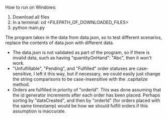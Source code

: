 How to run on Windows:

1. Download all files
2. In a terminal: cd <FILEPATH_OF_DOWNLOADED_FILES>
3. python main.py

The program takes in the data from data.json, so to test different scenarios, replace the contents of data.json with different data.

- The data.json is not validated as part of the program, so if there is invalid data, such as having "quantityOnHand": "Abc", then it won't work.
- "Unfulfillable", "Pending", and "Fulfilled" order statuses are case-sensitive, I left it this way, but if necessary, we could easily just change the string comparisons to be case-insensitive with the .capitalize method.
- Orders are fulfilled in priority of "orderId". This was done assuming that the id generator increments after each order has been placed. Perhaps sorting by "dateCreated", and then by "orderId" (for orders placed with the same timestamp) would be how we should fulfill orders if this assumption is inaccurate.
